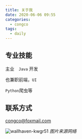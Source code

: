```yaml
---
title: 关于我
date: 2020-06-06 09:55
categories:
  - congco
tags:
  - daily
---
```


## 专业技能

主业　`Java` 开发

也兼职前端，`UI`

`Python`爬虫等

## 联系方式

congco@foxmail.com

![wallhaven-kwgr51](https://fastly.jsdelivr.net/gh/qbmzc/images/1591414048_20200606112614646_1900960913.jpg)
_图片来源网络_
